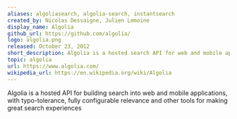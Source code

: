 ```yaml
---
aliases: algoliasearch, algolia-search, instantsearch
created_by: Nicolas Dessaigne, Julien Lemoine
display_name: Algolia
github_url: https://github.com/algolia/
logo: algolia.png
released: October 23, 2012
short_description: Algolia is a hosted search API for web and mobile applications
topic: algolia
url: https://www.algolia.com/
wikipedia_url: https://en.wikipedia.org/wiki/Algolia
---
```

Algolia is a hosted API for building search into web and mobile applications, with typo-tolerance, fully configurable relevance and other tools for making great search experiences
